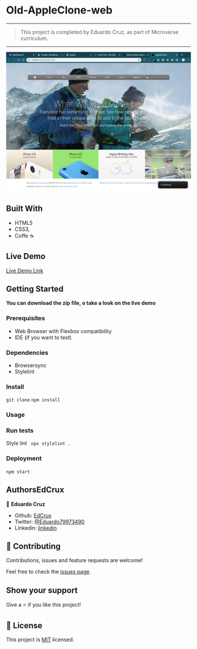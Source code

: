 # Old-AppleClone-web
---

> This project is completed by Eduardo Cruz, as part of Microverse curriculum.  

---

![alt text](https://github.com/EdCrux/Old-AppleClone-web/blob/homepage/images/finalresult.png) 


## Built With

- HTML5
- CSS3,
- Coffe ☕

## Live Demo

[Live Demo Link](https://rawcdn.githack.com/EdCrux/Old-AppleClone-web/9ccff3e38d6d6e7ae9fa9daf03003b56c94e0ae6/index.html)

## Getting Started

**You can download the zip file, o take a look on the live demo**

### Prerequisites
- Web Browser with Flexbox compatibility
- IDE (if you want to test)

### Dependencies

- Browsersync
- Stylelint

### Install

`git clone` `npm install`

### Usage

### Run tests
Style lint
` npx stylelint .`
### Deployment

`npm start`

## AuthorsEdCrux

👤 **Eduardo Cruz**

- Github: [EdCrux](https://github.com/EdCrux)
- Twitter: [@Eduardo79973490](https://twitter.com/twitterhandle)
- Linkedin: [linkedin](www.linkedin.com/in/edcrux)

## 🤝 Contributing

Contributions, issues and feature requests are welcome!

Feel free to check the [issues page](issues/).

## Show your support

Give a ⭐️ if you like this project!

## 📝 License

This project is [MIT](lic.url) licensed.
